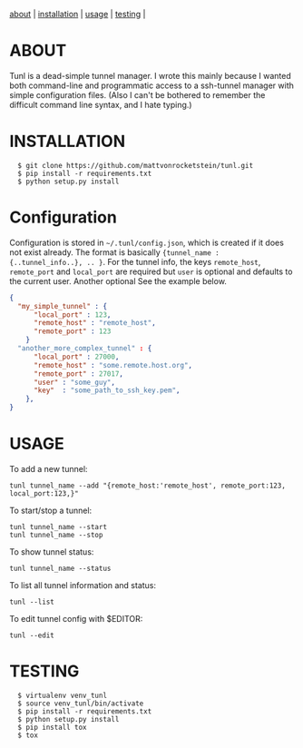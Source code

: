 [about](#about) | [installation](#installation) | [usage](#usage) | [testing](#testing) |


<a name="about">ABOUT</a>
=========================
Tunl is a dead-simple tunnel manager.  I wrote this mainly because I wanted both command-line and programmatic access to a ssh-tunnel manager with simple configuration files.  (Also I can't be bothered to remember the difficult command line syntax, and I hate typing.)

<a name="installation">INSTALLATION</a>
=======================================

```shell
  $ git clone https://github.com/mattvonrocketstein/tunl.git
  $ pip install -r requirements.txt
  $ python setup.py install
```

<a name="config">Configuration</a>
==================================
Configuration is stored in `~/.tunl/config.json`, which is created if it does not exist already.  The format is basically `{tunnel_name : {..tunnel_info..}, .. }`.  For the tunnel info, the keys `remote_host`, `remote_port` and `local_port` are required but `user` is optional and defaults to the current user.  Another optional See the example below.

```json
{
  "my_simple_tunnel" : {
      "local_port" : 123,
      "remote_host" : "remote_host",
      "remote_port" : 123
    }
  "another_more_complex_tunnel" : {
      "local_port" : 27000,
      "remote_host" : "some.remote.host.org",
      "remote_port" : 27017,
      "user" : "some_guy",
      "key"  : "some_path_to_ssh_key.pem",
    },
}
```

<a name="usage">USAGE</a>
==========================

To add a new tunnel:

```shell
tunl tunnel_name --add "{remote_host:'remote_host', remote_port:123, local_port:123,}"
```
To start/stop a tunnel:

```shell
tunl tunnel_name --start
tunl tunnel_name --stop
```

To show tunnel status:

```shell
tunl tunnel_name --status
```

To list all tunnel information and status:

```shell
tunl --list
```

To edit tunnel config with $EDITOR:

```shell
tunl --edit
```


<a name="testing">TESTING</a>
=============================

```shell
  $ virtualenv venv_tunl
  $ source venv_tunl/bin/activate
  $ pip install -r requirements.txt
  $ python setup.py install
  $ pip install tox
  $ tox
```
